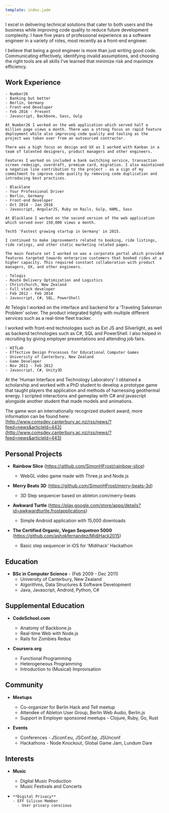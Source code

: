 ```yaml
---
template: index.jade
---
```


I excel in delivering technical solutions that cater to both users and the business while improving code quality to reduce future development complexity. I have five years of professional experience as a software engineer in a variety of roles, most recently as a front-end engineer.

I believe that being a good engineer is more than just writing good code. Communicating effectively, identifying invalid assumptions, and choosing the right tools are all skills I've learned that minimize risk and maximize efficiency.

Work Experience
---------------

 	- Number26
	- Banking but better
	- Berlin, Germany
	- Front-end Developer
	- Feb 2016 - Present
	- Javascript, Backbone, Sass, Gulp

	At Number26 I worked on the web application which served half a million page views a month. There was a strong focus on rapid feature deployment while also improving code quality and tooling as the project was taken over from an outsourced contractor.

	There was a high focus on design and UX as I worked with Kanban in a team of talented designers, product managers and other engineers.

	Features I worked on included a bank switching service, transaction screen redesign, overdraft, premium card, migration. I also maintained a negative line contribution to the project - as a sign of my commitment to improve code quality by removing code duplication and introducing best practices.

	- Blacklane
	- Your Professional Driver
	- Berlin, Germany
	- Front-end Developer
	- Oct 2014 - Jan 2016
	- Javascript, AngularJS, Ruby on Rails, Gulp, HAML, Sass

	At Blacklane I worked on the second version of the web application which served over 150,000 views a month.

	Tech5 'Fastest growing startup in Germany' in 2015.

	I continued to make improvements related to booking, ride listings, ride ratings, and other static marketing related pages.

	The main feature set I worked on was a corporate portal which provided features targeted towards enterprise customers that booked rides at a higher capacity. This required constant collaboration with product managers, UX, and other engineers.

	- Telogis
	- Route Delivery Optimization and Logistics
	- Christchurch, New Zealand
	- Full stack developer
	- Feb 2012 - Feb 2014
	- Javascript, C#, SQL, PowerShell

  At Telogis I worked on the interface and backend for a 'Traveling Salesman Problem' solver. The product integrated tightly with multiple different services such as a real-time fleet tracker.

  I worked with front-end technologies such as Ext JS and Silverlight, as well as backend technologies such as C#, SQL and PowerShell. I also helped in recruiting by giving employer presentations and attending job fairs.

	- HITLab
	- Effective Design Processes for Educational Computer Games
	- University of Canterbury, New Zealand
	- Game Developer
	- Nov 2011 - Feb 2012
	- Javascript, C#, Unity3D

  At the 'Human Interface and Technology Laboratory' I obtained a scholarship and worked with a PhD student to develop a prototype game that taught players the application and methods of harnessing geothermal energy. I scripted interactions and gameplay with C# and javascript alongside another student that made models and animations.

  The game won an internationally recognized student award, more information can be found here: [http://www.comsdev.canterbury.ac.nz/rss/news/?feed=news&articleId=443](http://www.comsdev.canterbury.ac.nz/rss/news/?feed=news&articleId=443)


Personal Projects
-----------------

*   **Rainbow Slice** (https://github.com/SimonHFrost/rainbow-slice)
    - WebGL video game made with Three.js and Node.js

*   **Merry Beats 3D** (https://github.com/SimonHFrost/merry-beats-3d)
    - 3D Step sequencer based on ableton.com/merry-beats

*   **Awkward Turtle** (https://play.google.com/store/apps/details?id=awkwardturtle.frostapplications)
    - Simple Android application with 15,000 downloads

*   **The Certified Organic, Vegan Sequetron 5000** (https://github.com/ashokfernandez/MidiHack2015)
    - Basic step sequencer in iOS for 'Midihack' Hackathon


Education
---------

*   **BSc in Computer Science** - (Feb 2009 - Dec 2011)
    - University of Canterbury, New Zealand
    - Algorithms, Data Structures & Software Development
    - Java, Javascript, Android, Python, C#

Supplemental Education
-

*   **CodeSchool.com**
    - Anatomy of Backbone.js
    - Real-time Web with Node.js
    - Rails for Zombies Redux

*   **Coursera.org**
    - Functional Programming
    - Heterogeneous Programming
    - Introduction to (Musical) Improvisation

Community
---------

* **Meetups**
	- Co-organizer for Berlin Hack and Tell meetup
	- Attendee of Ableton User Group, Berlin Web Audio, Berlin.js
	- Support in Employer sponsored meetups - Clojure, Ruby, Go, Rust

* **Events**
	- Conferences - JSconf.eu, JSConf.bp, JSUnconf
	- Hackathons - Node Knockout, Global Game Jam, Lundum Dare

Interests
-

*   **Music**
    - Digital Music Production
    - Music Festivals and Concerts

*	  **Digital Privacy**
	  - EFF Silicon Member
		- User privacy conscious
